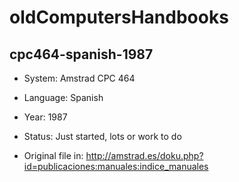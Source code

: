 # oldComputersHandbooks

## cpc464-spanish-1987

* System: Amstrad CPC 464

* Language: Spanish

* Year: 1987

* Status: Just started, lots or work to do

* Original file in: http://amstrad.es/doku.php?id=publicaciones:manuales:indice_manuales
